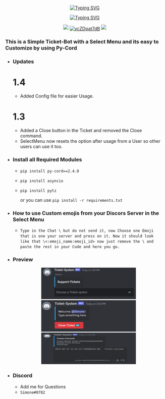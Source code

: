 <p align=center><a href="https://git.io/typing-svg"><img src="https://readme-typing-svg.demolab.com?font=Fira+Code&weight=500&size=24&duration=4000&pause=1000&color=F78911&width=435&lines=Discord-Select-Menu-Ticket-Bot" alt="Typing SVG" /></a></p>
<p align=center><a href="https://git.io/typing-svg"><img src="https://readme-typing-svg.demolab.com?font=Fira+Code&size=24&duration=4000&pause=1000&color=F70000&width=435&lines=THIS+BOT+IS+WRITTEN+IN+PY-CORD" alt="Typing SVG" /></a></p>

<p align=center>
<a href="https://github.com/Simoneeeeeeee/Discord-Select-Menu-Ticket-Bot"><img src="https://img.shields.io/github/stars/Simoneeeeeeee/Discord-Select-Menu-Ticket-Bot?colorA=363a4f&colorB=b7bdf8&style=for-the-badge"></a>
<a href="https://discord.gg/ycZDpat7dB" target="blank"><img align="center" src="https://raw.githubusercontent.com/rahuldkjain/github-profile-readme-generator/master/src/images/icons/Social/discord.svg" alt="ycZDpat7dB" height="30" width="40" /></a>
<a href="https://github.com/Simoneeeeeeee/Discord-Select-Menu-Ticket-Bot/archive/refs/heads/main.zip"><img src="https://custom-icon-badges.demolab.com/badge/-Download-F25278?style=for-the-badge&logo=download&logoColor=white"><a>
</p>

### This is a Simple Ticket-Bot with a Select Menu and its easy to Customize by using Py-Cord

- ### Updates
  # 1.4
  - Added Config file for easier Usage.
  # 1.3
  - Added a Close button in the Ticket and removed the Close command.
  - SelectMenu now resets the option after usage from a User so other users can use it too.
- ### Install all Required Modules
  - `pip install py-cord==2.4.0`
  - `pip install asyncio`
  - `pip install pytz`

    or you can use `pip install -r requirements.txt`
- ### How to use Custom emojis from your Discors Server in the Select Menu
  - `Type in the Chat \ but do not send it, now Choose one Emoji that is one your server and press on it. Now it should look like that \<:emoji_name:emoji_id> now just remove the \ and paste the rest in your Code and here you go.`
- ### Preview
    <p align=center><img src="/images/image1.png"><img src="/images/image2.png"><img src="/images/image3.png"><p>
- ### Discord
  - Add me for Questions
  - `Simone#0782`
